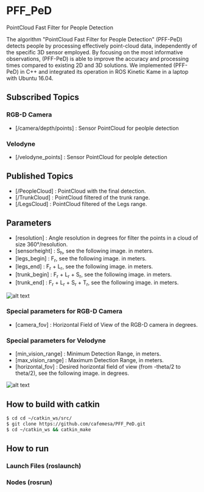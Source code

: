 # PFF_PeD
PointCloud Fast Filter for People Detection

The algorithm "PointCloud Fast Filter for People Detection" (PFF-PeD) detects people by processing effectively point-cloud data, independently of the specific 3D sensor employed. By focusing on the most informative observations, (PFF-PeD) is able to improve the accuracy and processing times compared to existing 2D and 3D solutions. We implemented (PFF-PeD) in C++ and integrated its operation in ROS Kinetic Kame in a laptop with Ubuntu 16.04.

## Subscribed Topics

### RGB-D Camera

* [/camera/depth/points] : Sensor PointCloud for peolple detection

### Velodyne

* [/velodyne_points] :  Sensor PointCloud for peolple detection



## Published Topics

* [/PeopleCloud] :  PointCloud with the final detection.
* [/TrunkCloud] :  PointCloud filtered of the trunk range.
* [/LegsCloud] :  PointCloud filtered of the Legs range.



## Parameters

* [resolution] :  Angle resolution in degrees for filter the points in a cloud of size 360°/resolution.
* [sensorheight] :  S<sub>h</sub>, see the following image. in meters.
* [legs_begin] :  F<sub>r</sub>, see the following image. in meters.
* [legs_end] :  F<sub>r</sub> + L<sub>r</sub>, see the following image. in meters.
* [trunk_begin] :  F<sub>r</sub> + L<sub>r</sub> + S<sub>r</sub>, see the following image. in meters.
* [trunk_end] :  F<sub>r</sub> + L<sub>r</sub> + S<sub>r</sub> + T<sub>r</sub>, see the following image. in meters.


![alt text](https://drive.google.com/uc?export=view&id=1TZIoPp-C2Put52MMIJFfRcFap0CeOHIg)

### Special parameters for RGB-D Camera

* [camera_fov] :  Horizontal Field of View of the RGB-D camera in degrees.

### Special parameters for Velodyne

* [min_vision_range] :  Minimum Detection Range, in meters.
* [max_vision_range] :  Maximum Detection Range, in meters.
* [horizontal_fov] :  Desired horizontal field of view (from -theta/2 to theta/2), see the following image. in degrees.

![alt text](https://drive.google.com/uc?export=view&id=1489zOF8vgnzcyRe783N9ieJLoMB6DqZj)


## How to build with catkin
```sh
$ cd cd ~/catkin_ws/src/
$ git clone https://github.com/cafemesa/PFF_PeD.git
$ cd ~/catkin_ws && catkin_make
```

## How to run

### Launch Files (roslaunch)

### Nodes (rosrun)



